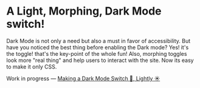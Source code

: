# A Light, Morphing, Dark Mode switch!
Dark Mode is not only a need but also a must in favor of accessibility. But have you noticed the best thing before enabling the Dark mode? Yes! it's the toggle! that's the key-point of the whole fun! Also, morphing toggles look more "real thing" and help users to interact with the site. Now its easy to make it only CSS.

Work in progress
—
[Making a Dark Mode Switch 🌙, Lightly ☀️](https://www.youtube.com/watch?v=hOiger0qD7c)
